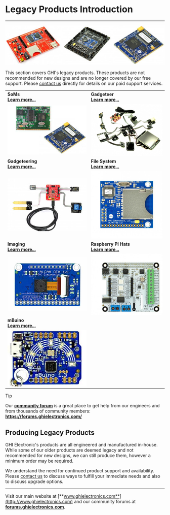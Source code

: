 # Legacy Products Introduction
---
![Legacy Products](images/legacy_noborder.jpg)

This section covers GHI's legacy products. These products are not recommended for new designs and are no longer covered by our free support. Please [contact us](https://www.ghielectronics.com/contact) directly for details on our paid support services.

|  |  |
|--|--|
| **SoMs** </br> [**Learn more...**](soms/intro.md) | **Gadgeteer** </br> [**Learn more...**](gadgeteer/intro.md) |
| [![Legacy SoMs](images/legacy-soms.jpg)](soms/intro.md) | [![FEZ Cobra II](gadgeteer/images/gadgeteer.jpg)](gadgeteer/intro.md) |
| **Gadgeteering** </br> [**Learn more...**](gadgeteering.md) | **File System** </br> [**Learn more...**](filesystem.md) |
| [![Fez Lynx](images/fez-lynx_sm.jpg)](gadgeteering.md) | [![F40](images/f40_board.jpg)](filesystem.md) |
| **Imaging** </br> [**Learn more...**](imaging.md) | **Raspberry PI Hats** </br> [**Learn more...**](raspberrypi_hats.md) |
| [![Alcam](images/alcam_sm.jpg)](imaging.md) | [![FEZ Hat](images/fez-hat.jpg)](raspberrypi_hats.md) |
| **mBuino** </br> [**Learn more...**](mbuino.md) | 
| [![Sample Code](images/mbuino_sm.jpg)](mbuino.md) |  |

> [!Tip]
> Our [**community forum**](https://forums.ghielectronics.com/) is a great place to get help from our engineers and from thousands of community members: **https://forums.ghielectronics.com/**

## Producing Legacy Products

GHI Electronic's products are all engineered and manufactured in-house.  While some of our older products are deemed legacy and not recommended for new designs, we can still produce them, however a minimum order may be required.

We understand the need for continued product support and availability. Please [contact us](https://www.ghielectronics.com/contact) to discuss ways to fulfill your immediate needs and also to discuss upgrade options.

***

Visit our main website at [**www.ghielectronics.com**](http://www.ghielectronics.com) and our community forums at [**forums.ghielectronics.com**](https://forums.ghielectronics.com/).
